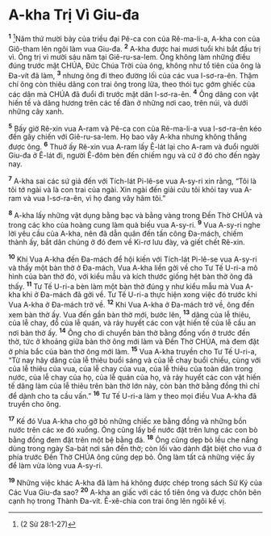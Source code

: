 

# A-kha Trị Vì Giu-đa
<sup><b>1</b></sup> [^1*]Năm thứ mười bảy của triều đại Pê-ca con của Rê-ma-li-a, A-kha con của Giô-tham lên ngôi làm vua Giu-đa. <sup><b>2</b></sup> A-kha được hai mươi tuổi khi bắt đầu trị vì. Ông trị vì mười sáu năm tại Giê-ru-sa-lem. Ông không làm những điều đúng trước mặt CHÚA, Đức Chúa Trời của ông, không như tổ tiên của ông là Đa-vít đã làm, <sup><b>3</b></sup> nhưng ông đi theo đường lối của các vua I-sơ-ra-ên. Thậm chí ông còn thiêu dâng con trai ông trong lửa, theo thói tục gớm ghiếc của các dân mà CHÚA đã đuổi đi trước mặt dân I-sơ-ra-ên. <sup><b>4</b></sup> Ông dâng con vật hiến tế và dâng hương trên các tế đàn ở những nơi cao, trên núi, và dưới những cây xanh.

<sup><b>5</b></sup> Bấy giờ Rê-xin vua A-ram và Pê-ca con của Rê-ma-li-a vua I-sơ-ra-ên kéo đến gây chiến với Giê-ru-sa-lem. Họ bao vây A-kha nhưng không thắng được ông. <sup><b>6</b></sup> Thuở ấy Rê-xin vua A-ram lấy Ê-lát lại cho A-ram và đuổi người Giu-đa ở Ê-lát đi, người Ê-đôm bèn đến chiếm ngụ và cứ ở đó cho đến ngày nay.

<sup><b>7</b></sup> A-kha sai các sứ giả đến với Tích-lát Pi-lê-se vua A-sy-ri xin rằng, “Tôi là tôi tớ ngài và là con trai của ngài. Xin ngài đến giải cứu tôi khỏi tay vua A-ram và vua I-sơ-ra-ên, vì họ đang vây hãm tôi.”

<sup><b>8</b></sup> A-kha lấy những vật dụng bằng bạc và bằng vàng trong Đền Thờ CHÚA và trong các kho của hoàng cung làm quà biếu vua A-sy-ri. <sup><b>9</b></sup> Vua A-sy-ri nghe lời yêu cầu của A-kha, nên đã dẫn quân đến tấn công Đa-mách, chiếm thành ấy, bắt dân chúng ở đó đem về Ki-rơ lưu đày, và giết chết Rê-xin.

<sup><b>10</b></sup> Khi Vua A-kha đến Đa-mách để hội kiến với Tích-lát Pi-lê-se vua A-sy-ri và thấy một bàn thờ ở Đa-mách, Vua A-kha liền gởi về cho Tư Tế U-ri-a mô hình của bàn thờ đó, với kiểu mẫu và kích thước giống hệt bàn thờ ông đã thấy. <sup><b>11</b></sup> Tư Tế U-ri-a bèn làm một bàn thờ đúng y như kiểu mẫu mà Vua A-kha khi ở Đa-mách đã gởi về. Tư Tế U-ri-a thực hiện xong việc đó trước khi Vua A-kha ở Đa-mách trở về. <sup><b>12</b></sup> Khi Vua A-kha ở Đa-mách trở về, ông đến xem bàn thờ ấy. Vua đến gần bàn thờ mới, bước lên, <sup><b>13</b></sup> dâng của lễ thiêu, của lễ chay, đổ của lễ quán, và rảy huyết các con vật hiến tế của lễ cầu an nơi bàn thờ ấy. <sup><b>14</b></sup> Ông cho di chuyển bàn thờ bằng đồng vốn ở trước đền thờ, tức ở khoảng giữa bàn thờ ông mới làm và Đền Thờ CHÚA, mà đem đặt ở phía bắc của bàn thờ ông mới làm. <sup><b>15</b></sup> Vua A-kha truyền cho Tư Tế U-ri-a, “Từ nay hãy dâng của lễ thiêu buổi sáng và của lễ chay buổi chiều, cùng với của lễ thiêu của vua, của lễ chay của vua, của lễ thiêu của toàn dân trong nước, của lễ chay của họ, của lễ quán của họ, và rảy huyết các con vật hiến tế dâng làm của lễ thiêu trên bàn thờ lớn này, còn bàn thờ bằng đồng thì chỉ để dành cho ta cầu vấn.” <sup><b>16</b></sup> Tư Tế U-ri-a làm y theo mọi điều Vua A-kha đã truyền cho ông.

<sup><b>17</b></sup> Kế đó Vua A-kha cho gỡ bỏ những chiếc xe bằng đồng và những bồn nước trên các xe đó xuống. Ông cũng lấy bể nước đặt trên lưng các con bò bằng đồng đem đặt trên một bệ bằng đá. <sup><b>18</b></sup> Ông cũng dẹp bỏ lều che nắng dùng trong ngày Sa-bát nơi sân đền thờ; còn lối vào dành đặt biệt cho vua ở phía trước Đền Thờ CHÚA ông cũng dẹp bỏ. Ông làm tất cả những việc ấy để làm vừa lòng vua A-sy-ri.

<sup><b>19</b></sup> Những việc khác A-kha đã làm há không được chép trong sách Sử Ký của Các Vua Giu-đa sao? <sup><b>20</b></sup> A-kha an giấc với các tổ tiên ông và được chôn bên cạnh họ trong Thành Đa-vít. Ê-xê-chia con trai ông lên ngôi kế vị.

[^1*]: (2 Sử 28:1-27)
